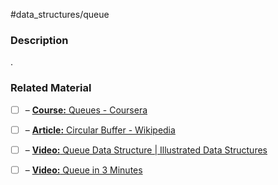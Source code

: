 #data_structures/queue

### Description

.
### Related Material

- [ ] – [**Course:** Queues - Coursera](https://www.coursera.org/lecture/data-structures/queues-EShpq)
- [ ] – [**Article:** Circular Buffer - Wikipedia](https://en.wikipedia.org/wiki/Circular_buffer)
- [ ] – [**Video:** Queue Data Structure | Illustrated Data Structures](https://www.youtube.com/watch?v=mDCi1lXd9hc)
- [ ] – [**Video:** Queue in 3 Minutes](https://www.youtube.com/watch?v=D6gu-_tmEpQ)

